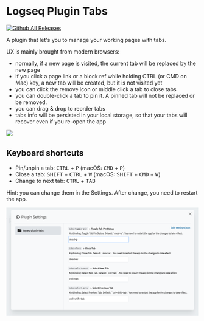 # Logseq Plugin Tabs

[![Github All Releases](https://img.shields.io/github/downloads/pengx17/logseq-plugin-tabs/total.svg)](https://github.com/pengx17/logseq-plugin-tabs/releases)

A plugin that let's you to manage your working pages with tabs.

UX is mainly brought from modern browsers:

- normally, if a new page is visited, the current tab will be replaced by the new page
- if you click a page link or a block ref while holding CTRL (or CMD on Mac) key, a new tab will be created, but it is not visited yet
- you can click the remove icon or middle click a tab to close tabs
- you can double-click a tab to pin it. A pinned tab will not be replaced or be removed.
- you can drag & drop to reorder tabs
- tabs info will be persisted in your local storage, so that your tabs will recover even if you re-open the app

![](./demo.gif)

## Keyboard shortcuts

- Pin/unpin a tab: <kbd>CTRL</kbd> + <kbd>P</kbd> (macOS: <kbd>CMD</kbd> + <kbd>P</kbd>)
- Close a tab: <kbd>SHIFT</kbd> + <kbd>CTRL</kbd> + <kbd>W</kbd> (macOS: <kbd>SHIFT</kbd> + <kbd>CMD</kbd> + <kbd>W</kbd>)
- Change to next tab: <kbd>CTRL</kbd> + <kbd>TAB</kbd>

Hint: you can change them in the Settings. After change, you need to restart the app.

![](./keybinding-settings.png)
